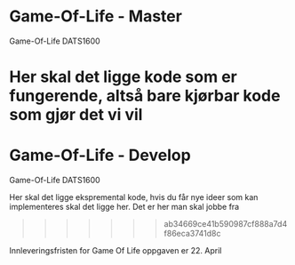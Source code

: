 # Game-Of-Life - Master
Game-Of-Life DATS1600

Her skal det ligge kode som er fungerende, altså bare kjørbar kode som gjør det vi vil
=======
# Game-Of-Life - Develop
Game-Of-Life DATS1600

Her skal det ligge ekspremental kode, hvis du får nye ideer som kan implementeres skal det ligge her. Det er her man skal jobbe fra
>>>>>>> ab34669ce41b590987cf888a7d4f86eca3741d8c

Innleveringsfristen for Game Of Life oppgaven er 22. April
